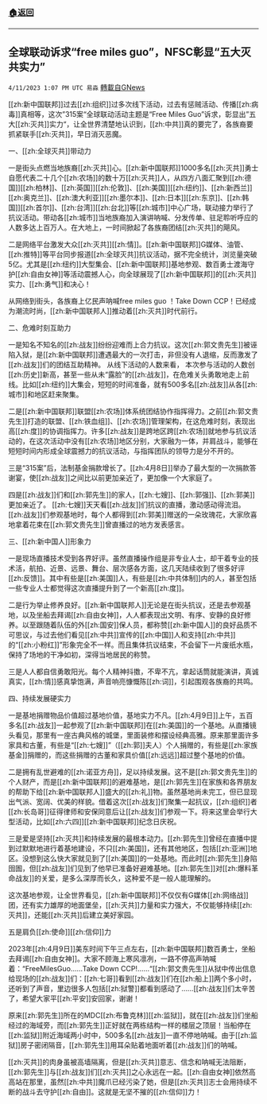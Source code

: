 ###  [:house:返回](README.md)
---


## 全球联动诉求“free miles guo”，NFSC彰显“五大灭共实力”
`4/11/2023 1:07 PM UTC 易淼` [轉載自GNews](https://gnews.org/articles/1085187)

[[zh:新中国联邦]]过去[[zh:组织]]过多次线下活动，过去有惩贼活动、传播[[zh:病毒]]真相等，这次”315案“全球联动活动主题是“Free Miles Guo”诉求，彰显出”五大[[zh:灭共]]实力“，让全世界清楚地认识到，[[zh:中共]]真的要完了，各族裔要抓紧联手[[zh:灭共]]，早日消灭恶魔。

一、[[zh:全球灭共]]带动力

一是街头点燃当地族裔[[zh:灭共]]心。[[zh:新中国联邦]]1000多名[[zh:灭共]]勇士自愿代表二十几个[[zh:农场]]的数十万[[zh:灭共]]人，从四方八面汇聚到[[zh:德国]][[zh:柏林]]、[[zh:英国]][[zh:伦敦]]、[[zh:美国]][[zh:纽约]]、[[zh:新西兰]][[zh:奥克兰]]、[[zh:澳大利亚]][[zh:墨尔本]]、[[zh:日本]][[zh:东京]]、[[zh:韩国]][[zh:首尔]]、[[zh:台湾]][[zh:台北]]等[[zh:城市]]中心广场，联动接力举行了抗议活动。带动各[[zh:城市]]当地族裔加入演讲呐喊、分发传单、驻足聆听呼应的人数多达上百万人。在大地上，一时间掀起了各族裔团结[[zh:灭共]]的飓风。

二是网络平台激发大众[[zh:灭共]][[zh:情]]。[[zh:新中国联邦]]G媒体、油管、[[zh:推特]]等平台同步报道[[zh:全球灭共]]抗议活动，据不完全统计，浏览量突破5亿。尤其是[[zh:纽约]]大型集会、[[zh:新中国联邦]]基地参观、数百勇士渡海守护[[zh:自由女神]]等活动震撼人心，向全球展现了[[zh:新中国联邦]]的[[zh:灭共]]实力、[[zh:勇气]]和决心！

从网络到街头，各族裔上亿民声呐喊free miles guo ！Take Down CCP！已经成为潮流时尚，[[zh:新中国联邦人]]推动着[[zh:灭共]]时代前行。

二、危难时刻互助力

一是知名不知名的[[zh:战友]]纷纷迎难而上合力抗议。这次[[zh:郭文贵先生]]被诬陷入狱，是[[zh:新中国联邦]]遭遇最大的一次打击，非但没有人退缩，反而激发了[[zh:战友]]们的团结互助精神。 从线下活动的人数来看， 本次参与活动的人数创[[zh:历史]]新高，甚至一些从未“露脸”的[[zh:战友]]，在危难关头勇敢地走上前线。比如[[zh:纽约]]大集会，短短的时间准备，就有500多名[[zh:战友]]从各[[zh:城市]]和地区赶来聚集。

二是[[zh:新中国联邦]]联盟[[zh:农场]]体系统团结协作指挥得力。之前[[zh:郭文贵先生]]打造的联盟、[[zh:铁血组]]、[[zh:农场]]管理架构，在这危难时刻，表现出高[[zh:度]]的协调指挥力。许多[[zh:战友]]是跨地区跨[[zh:农场]]就地参与抗议活动的，在这次活动中没有[[zh:农场]]地区分别，大家融为一体，并肩战斗，能够在短短时间内形成全球震撼力的抗议活动，与指挥团队的领导力是分不开的。

三是“315案”后，法制基金捐款增长了。[[zh:4月8日]]举办了最大型的一次捐款答谢宴，使[[zh:战友]]之间比以前更加亲近了，更加像一个大家庭了。 

四是[[zh:战友]]们和[[zh:郭先生]]的家人，[[zh:七嫂]]、[[zh:郭强]]、[[zh:郭美]]更加亲近了。 [[zh:七嫂]]天天看[[zh:战友]]们抗议的直播，激动感动得流泪。[[zh:战友]]们参观基地时，每个人都得到[[zh:郭美]]赠送的一朵玫瑰花，大家欣喜地拿着花束在[[zh:郭文贵先生]]曾直播过的地方发表感言。

三、[[zh:新中国人]]形象力

一是现场直播技术受到各界好评。虽然直播操作组是非专业人士，却干着专业的技术活，航拍、近景、远景、舞台、层次感各方面，这几天陆续收到了很多好评[[zh:反馈]]。其中有些是[[zh:美国]]人，有些是[[zh:中共体制]]内的人，甚至包括一些专业人士都觉得这次直播提升到了一个新高[[zh:度]]。

二是行为举止修养良好。[[zh:新中国联邦人]]无论是在街头抗议，还是去参观基地，以及坐船去拜谒[[zh:自由女神]]，人人都表现出文明、有序、安静的良好修养。以至跟随着队伍的外[[zh:国安]]保人员，都称赞[[zh:新中国人]]的良好品质不可思议，与过去他们看见[[zh:中共]]宣传的[[zh:中国]]人和支持[[zh:中共]]的“[[zh:小粉红]]”形象完全不一样。而且集体抗议结束，不会留下一片废纸水瓶，保持了场地的干净如初，深得当地居民的称赞。

三是人人都自信勇敢阳光。每个人精神抖擞，不卑不亢，拿起话筒就能演讲，真诚真实，[[zh:情]]感真挚饱满，声音响亮慷慨陈[[zh:词]]，引起围观各族裔的共鸣。

四、持续发展硬实力

一是基地捐赠物品价值超过基地价值，基地实力不凡。[[zh:4月9日]]上午，五百多名[[zh:战友]]一起参观了[[zh:新中国联邦]]在[[zh:美国]]的一个基地。从直播镜头看见，那里有一座古典风格的城堡，里面装修和摆设经典高雅。原来那里面许多家具和古董，有些是“[[zh:七嫂]]”（[[zh:郭]]夫人）个人捐赠的，有些是[[zh:家族基金]]捐赠的，而这些捐赠的古董和家具价值[[zh:远远]]超过整个基地的价值。

二是拥有乱世避难的[[zh:诺亚方舟]]，足以持续发展。这不是[[zh:郭文贵先生]]的个人财产，而是[[zh:新中国联邦]]的避难基地，是[[zh:郭先生]]在家族和各界朋友的帮助下给[[zh:新中国联邦人]]盛大的[[zh:礼]]物。虽然基地尚未完工，但已显现出气派、宽阔、优美的样貌。借着这次[[zh:战友]]们聚集一起抗议，[[zh:组织]]者[[zh:长岛哥]]征得律师和安保同意后让[[zh:战友]]们参观一下。将来这里会举行大型活动，比如[[zh:六四]][[zh:新中国联邦]]纪念日庆祝。

三是爱是坚持[[zh:灭共]]和持续发展的最根本动力。[[zh:郭先生]]曾经在直播中提到过默默地进行着基地建设，不只[[zh:美国]]，还有其他地区，包括[[zh:亚洲]]地区。没想到这么快大家就见到了[[zh:美国]]的一处基地。而此时[[zh:郭先生]]身陷囹圄，但[[zh:战友]]们见到了他早已准备好避难基地。[[zh:郭先生]]对[[zh:爆料革命战友]]的关爱，是多么深厚而长久，这种爱不是一般人能理解的。

这次基地参观，让全世界看见，[[zh:新中国联邦]]不仅仅有G媒体[[zh:网络战]]团，还有实力雄厚的地面堡垒，[[zh:灭共]]力量和实力强大，不仅能够持续[[zh:灭共]]，还能[[zh:灭共]]后建立美好家园。

五是肩负[[zh:使命]][[zh:信仰]]力

2023年[[zh:4月9日]]美东时间下午三点左右，[[zh:新中国联邦]]数百勇士，坐船去拜谒[[zh:自由女神]]。大家不顾海上寒风凛冽，一路不停高声呐喊着：“FreeMilesGuo……Take Down CCP!……“[[zh:郭文贵先生]]从狱中传出信息给现场的[[zh:战友]]们：[[zh:七哥]]看到[[zh:战友]]们在[[zh:船上]]两个多小时，还听到了声音，里边很多人包括[[zh:狱警]]都看到感动了……[[zh:战友]]们太辛苦了，希望大家平[[zh:平安]]安回家，谢谢！

原来[[zh:郭先生]]所在的MDC[[zh:布鲁克林]][[zh:监狱]]，就在[[zh:战友]]们坐船经过的海域旁，而[[zh:郭先生]]正好就在两栋结构一样的楼层之顶层！当船停在[[zh:监狱]]附近海域两小时中，500多名[[zh:战友]]一直不停地呐喊。由于[[zh:监狱]]房子密闭隔音，[[zh:郭先生]]用耳朵贴着地面听着[[zh:战友]]们的呐喊。 

[[zh:灭共]]的肉身虽被高墙隔离，但是[[zh:灭共]]意志、信念和呐喊无法阻断，[[zh:郭先生]]与[[zh:战友]]们[[zh:灭共]]之心永远在一起。[[zh:自由女神]]依然高高站在那里，虽然[[zh:中共]]魔爪已经污染了她，但是[[zh:灭共]]志士会用持续不断的战斗去守护[[zh:自由]]。这就是无坚不摧的[[zh:信仰]]力！

